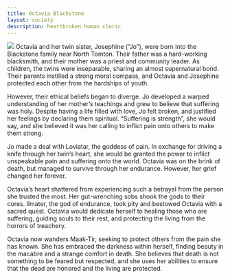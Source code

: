 ```yaml
---
title: Octavia Blackstone
layout: society
description: heartbroken human cleric
---
```

<img src="https://www.dropbox.com/scl/fi/asi15hcxzy3sgzmdps35q/Octavia-Blackstone.png?rlkey=hdki3femoqv1pr5cc0fsn7c8w&dl=0&raw=1" class="headshot">
Octavia and her twin sister, Josephine (“Jo”), were born into the Blackstone family near North Tomton.  Their father was a hard-working blacksmith, and their mother was a priest and community leader. As children, the twins were inseparable, sharing an almost supernatural bond. Their parents instilled a strong moral compass, and Octavia and Josephine protected each other from the hardships of youth.

However, their ethical beliefs began to diverge. Jo developed a warped understanding of her mother’s teachings and grew to believe that suffering was holy. Despite having a life filled with love, Jo felt broken, and justified her feelings by declaring them spiritual. “Suffering is strength”, she would say, and she believed it was her calling to inflict pain onto others to make them strong.

Jo made a deal with Loviatar, the goddess of pain. In exchange for driving a knife through her twin’s heart, she would be granted the power to inflict unspeakable pain and suffering onto the world. Octavia was on the brink of death, but managed to survive through her endurance.  However, her grief changed her forever.

Octavia’s heart shattered from experiencing such a betrayal from the person she trusted the most. Her gut-wrenching sobs shook the gods to their cores. Ilmater, the god of endurance, took pity and bestowed Octavia with a sacred quest. Octavia would dedicate herself to healing those who are suffering, guiding souls to their rest, and protecting the living from the horrors of treachery.

Octavia now wanders Maak-Tir, seeking to protect others from the pain she has known. She has embraced the darkness within herself, finding beauty in the macabre and a strange comfort in death. She believes that death is not something to be feared but respected, and she uses her abilities to ensure that the dead are honored and the living are protected.